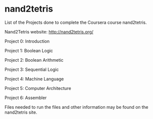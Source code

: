 # nand2tetris
List of the Projects done to complete the Coursera course nand2tetris. 

Nand2Tetris website: http://nand2tetris.org/

Project 0: Introduction

Project 1: Boolean Logic

Project 2: Boolean Arithmetic

Project 3: Sequential Logic

Project 4: Machine Language

Project 5: Computer Architecture

Project 6: Assembler

Files needed to run the files and other information may be found on the nand2tetris site.
